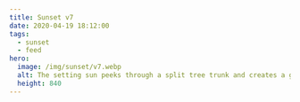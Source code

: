 ```yaml
---
title: Sunset v7
date: 2020-04-19 18:12:00
tags:
  - sunset
  - feed
hero:
  image: /img/sunset/v7.webp
  alt: The setting sun peeks through a split tree trunk and creates a golden flare. In the foreground a dark field.
  height: 840
---
```

